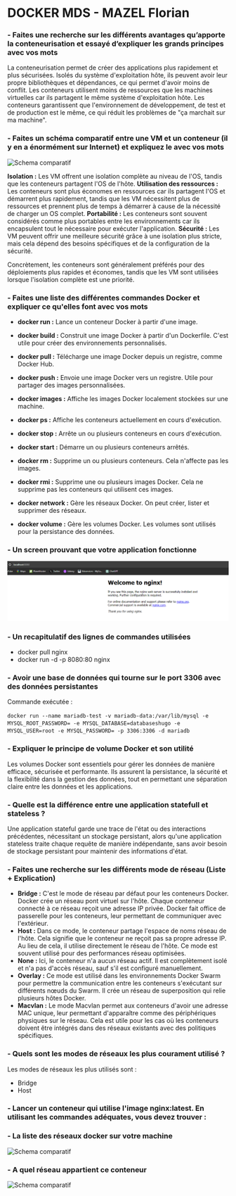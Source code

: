 # DOCKER MDS - MAZEL Florian

### - Faites une recherche sur les différents avantages qu’apporte la conteneurisation et essayé d’expliquer les grands principes avec vos mots

La conteneurisation permet de créer des applications plus rapidement et plus sécurisées.
Isolés du système d'exploitation hôte, ils peuvent avoir leur propre bibliothèques et dépendances, ce qui permet d'avoir moins de conflit.
Les conteneurs utilisent moins de ressources que les machines virtuelles car ils partagent le même système d'exploitation hôte.
Les conteneurs garantissent que l'environnement de développement, de test et de production est le même, ce qui réduit les problèmes de "ça marchait sur ma machine".

### - Faites un schéma comparatif entre une VM et un conteneur (il y en a énormément sur Internet) et expliquez le avec vos mots
![Schema comparatif](https://www.bluesoft-group.com/wp-content/uploads/2023/01/La-difference-entre-un-conteneur-et-une-machine-virtuelle-hd-800x552.png "Schéma comparatif")

**Isolation :** Les VM offrent une isolation complète au niveau de l'OS, tandis que les conteneurs partagent l'OS de l'hôte.
**Utilisation des ressources :** Les conteneurs sont plus économes en ressources car ils partagent l'OS et démarrent plus rapidement, tandis que les VM nécessitent plus de ressources et prennent plus de temps à démarrer à cause de la nécessité de charger un OS complet.
**Portabilité :** Les conteneurs sont souvent considérés comme plus portables entre les environnements car ils encapsulent tout le nécessaire pour exécuter l'application.
**Sécurité :** Les VM peuvent offrir une meilleure sécurité grâce à une isolation plus stricte, mais cela dépend des besoins spécifiques et de la configuration de la sécurité.

Concrètement, les conteneurs sont généralement préférés pour des déploiements plus rapides et économes, tandis que les VM sont utilisées lorsque l'isolation complète est une priorité.


### - Faites une liste des différentes commandes Docker et expliquer ce qu'elles font avec vos mots

+ **docker run :** Lance un conteneur Docker à partir d'une image. 

+ **docker build :** Construit une image Docker à partir d'un Dockerfile. C'est utile pour créer des environnements personnalisés.

+ **docker pull :** Télécharge une image Docker depuis un registre, comme Docker Hub.

+ **docker push :** Envoie une image Docker vers un registre. Utile pour partager des images personnalisées.

+ **docker images :** Affiche les images Docker localement stockées sur une machine.

+ **docker ps :** Affiche les conteneurs actuellement en cours d'exécution.

+ **docker stop :** Arrête un ou plusieurs conteneurs en cours d'exécution.

+ **docker start :** Démarre un ou plusieurs conteneurs arrêtés.

+ **docker rm :** Supprime un ou plusieurs conteneurs. Cela n'affecte pas les images.

+ **docker rmi :** Supprime une ou plusieurs images Docker. Cela ne supprime pas les conteneurs qui utilisent ces images.

+ **docker network :** Gère les réseaux Docker. On peut créer, lister et supprimer des réseaux.

+ **docker volume :** Gère les volumes Docker. Les volumes sont utilisés pour la persistance des données.

### - Un screen prouvant que votre application fonctionne

![Schema comparatif](/screenshot-nginx.png "Schéma comparatif")


### - Un recapitulatif des lignes de commandes utilisées   

+ docker pull nginx
+ docker run -d -p 8080:80 nginx

### - Avoir une base de données qui tourne sur le port 3306 avec des données persistantes

Commande exécutée :

```docker run --name mariadb-test -v mariadb-data:/var/lib/mysql -e MYSQL_ROOT_PASSWORD= -e MYSQL_DATABASE=databaseshugo -e MYSQL_USER=root -e MYSQL_PASSWORD= -p 3306:3306 -d mariadb```

### - Expliquer le principe de volume Docker et son utilité

Les volumes Docker sont essentiels pour gérer les données de manière efficace, sécurisée et performante. Ils assurent la persistance, la sécurité et la flexibilité dans la gestion des données, tout en permettant une séparation claire entre les données et les applications.

### - Quelle est la différence entre une application statefull et stateless ?

Une application stateful garde une trace de l'état ou des interactions précédentes, nécessitant un stockage persistant, alors qu'une application stateless traite chaque requête de manière indépendante, sans avoir besoin de stockage persistant pour maintenir des informations d'état.



### - Faites une recherche sur les différents mode de réseau (Liste + Explication)

+ **Bridge :** C'est le mode de réseau par défaut pour les conteneurs Docker. Docker crée un réseau pont virtuel sur l'hôte. Chaque conteneur connecté à ce réseau reçoit une adresse IP privée. Docker fait office de passerelle pour les conteneurs, leur permettant de communiquer avec l'extérieur.
+ **Host :** Dans ce mode, le conteneur partage l'espace de noms réseau de l'hôte. Cela signifie que le conteneur ne reçoit pas sa propre adresse IP. Au lieu de cela, il utilise directement le réseau de l'hôte. Ce mode est souvent utilisé pour des performances réseau optimisées.
+ **None :** Ici, le conteneur n'a aucun réseau actif. Il est complètement isolé et n'a pas d'accès réseau, sauf s'il est configuré manuellement.
+ **Overlay :** Ce mode est utilisé dans les environnements Docker Swarm pour permettre la communication entre les conteneurs s'exécutant sur différents nœuds du Swarm. Il crée un réseau de superposition qui relie plusieurs hôtes Docker.
+ **Macvlan :** Le mode Macvlan permet aux conteneurs d'avoir une adresse MAC unique, leur permettant d'apparaître comme des périphériques physiques sur le réseau. Cela est utile pour les cas où les conteneurs doivent être intégrés dans des réseaux existants avec des politiques spécifiques.

### - Quels sont les modes de réseaux les plus courament utilisé ? 

Les modes de réseaux les plus utilisés sont : 
+ Bridge
+ Host

### - Lancer un conteneur qui utilise l'image nginx:latest. En utilisant les commandes adéquates, vous devez trouver :

### - La liste des réseaux docker sur votre machine 

![Schema comparatif](/screenshot-network.png "Schéma comparatif")

### - A quel réseau appartient ce conteneur

![Schema comparatif](/screenshot-network-conteneur.png "Schéma comparatif")
